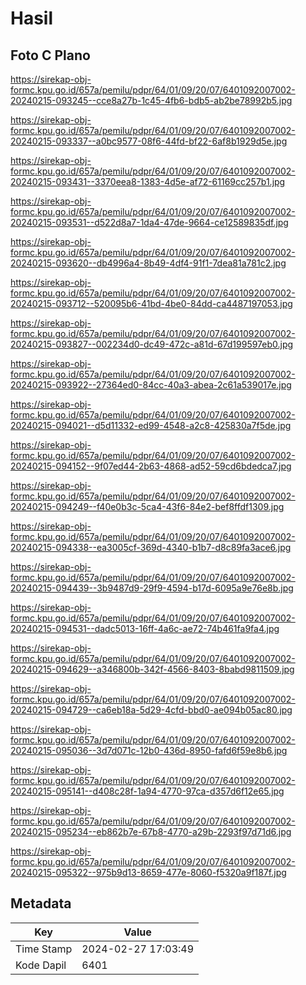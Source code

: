 # Hasil

## Foto C Plano

https://sirekap-obj-formc.kpu.go.id/657a/pemilu/pdpr/64/01/09/20/07/6401092007002-20240215-093245--cce8a27b-1c45-4fb6-bdb5-ab2be78992b5.jpg

https://sirekap-obj-formc.kpu.go.id/657a/pemilu/pdpr/64/01/09/20/07/6401092007002-20240215-093337--a0bc9577-08f6-44fd-bf22-6af8b1929d5e.jpg

https://sirekap-obj-formc.kpu.go.id/657a/pemilu/pdpr/64/01/09/20/07/6401092007002-20240215-093431--3370eea8-1383-4d5e-af72-61169cc257b1.jpg

https://sirekap-obj-formc.kpu.go.id/657a/pemilu/pdpr/64/01/09/20/07/6401092007002-20240215-093531--d522d8a7-1da4-47de-9664-ce12589835df.jpg

https://sirekap-obj-formc.kpu.go.id/657a/pemilu/pdpr/64/01/09/20/07/6401092007002-20240215-093620--db4996a4-8b49-4df4-91f1-7dea81a781c2.jpg

https://sirekap-obj-formc.kpu.go.id/657a/pemilu/pdpr/64/01/09/20/07/6401092007002-20240215-093712--520095b6-41bd-4be0-84dd-ca4487197053.jpg

https://sirekap-obj-formc.kpu.go.id/657a/pemilu/pdpr/64/01/09/20/07/6401092007002-20240215-093827--002234d0-dc49-472c-a81d-67d199597eb0.jpg

https://sirekap-obj-formc.kpu.go.id/657a/pemilu/pdpr/64/01/09/20/07/6401092007002-20240215-093922--27364ed0-84cc-40a3-abea-2c61a539017e.jpg

https://sirekap-obj-formc.kpu.go.id/657a/pemilu/pdpr/64/01/09/20/07/6401092007002-20240215-094021--d5d11332-ed99-4548-a2c8-425830a7f5de.jpg

https://sirekap-obj-formc.kpu.go.id/657a/pemilu/pdpr/64/01/09/20/07/6401092007002-20240215-094152--9f07ed44-2b63-4868-ad52-59cd6bdedca7.jpg

https://sirekap-obj-formc.kpu.go.id/657a/pemilu/pdpr/64/01/09/20/07/6401092007002-20240215-094249--f40e0b3c-5ca4-43f6-84e2-bef8ffdf1309.jpg

https://sirekap-obj-formc.kpu.go.id/657a/pemilu/pdpr/64/01/09/20/07/6401092007002-20240215-094338--ea3005cf-369d-4340-b1b7-d8c89fa3ace6.jpg

https://sirekap-obj-formc.kpu.go.id/657a/pemilu/pdpr/64/01/09/20/07/6401092007002-20240215-094439--3b9487d9-29f9-4594-b17d-6095a9e76e8b.jpg

https://sirekap-obj-formc.kpu.go.id/657a/pemilu/pdpr/64/01/09/20/07/6401092007002-20240215-094531--dadc5013-16ff-4a6c-ae72-74b461fa9fa4.jpg

https://sirekap-obj-formc.kpu.go.id/657a/pemilu/pdpr/64/01/09/20/07/6401092007002-20240215-094629--a346800b-342f-4566-8403-8babd9811509.jpg

https://sirekap-obj-formc.kpu.go.id/657a/pemilu/pdpr/64/01/09/20/07/6401092007002-20240215-094729--ca6eb18a-5d29-4cfd-bbd0-ae094b05ac80.jpg

https://sirekap-obj-formc.kpu.go.id/657a/pemilu/pdpr/64/01/09/20/07/6401092007002-20240215-095036--3d7d071c-12b0-436d-8950-fafd6f59e8b6.jpg

https://sirekap-obj-formc.kpu.go.id/657a/pemilu/pdpr/64/01/09/20/07/6401092007002-20240215-095141--d408c28f-1a94-4770-97ca-d357d6f12e65.jpg

https://sirekap-obj-formc.kpu.go.id/657a/pemilu/pdpr/64/01/09/20/07/6401092007002-20240215-095234--eb862b7e-67b8-4770-a29b-2293f97d71d6.jpg

https://sirekap-obj-formc.kpu.go.id/657a/pemilu/pdpr/64/01/09/20/07/6401092007002-20240215-095322--975b9d13-8659-477e-8060-f5320a9f187f.jpg


## Metadata

| Key        | Value               |
| ---------- | ------------------- |
| Time Stamp | 2024-02-27 17:03:49 |
| Kode Dapil | 6401                |



